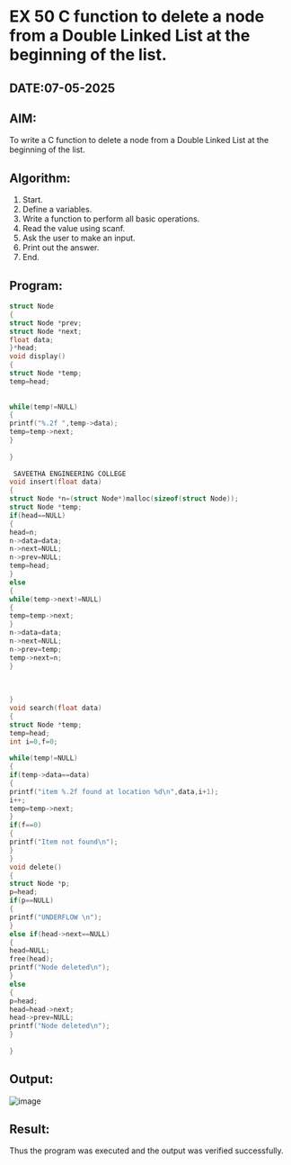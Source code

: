 # EX 50 C function to delete a node from a Double Linked List at the beginning of the list.
## DATE:07-05-2025
## AIM:
To write a C function to delete a node from a Double Linked List at the beginning of the list.

## Algorithm:
1. Start. 
2. Define a variables. 
3. Write a function to perform all basic operations. 
4. Read the value using scanf. 
5. Ask the user to make an input. 
6. Print out the answer. 
7. End.   

## Program:
```c program
struct Node 
{ 
struct Node *prev; 
struct Node *next; 
float data; 
}*head; 
void display() 
{ 
struct Node *temp; 
temp=head; 
 
 
while(temp!=NULL) 
{ 
printf("%.2f ",temp->data); 
temp=temp->next; 
} 
 
} 
 
 SAVEETHA ENGINEERING COLLEGE  
void insert(float data) 
{ 
struct Node *n=(struct Node*)malloc(sizeof(struct Node)); 
struct Node *temp; 
if(head==NULL) 
{ 
head=n; 
n->data=data; 
n->next=NULL; 
n->prev=NULL; 
temp=head; 
} 
else 
{ 
while(temp->next!=NULL) 
{ 
temp=temp->next; 
} 
n->data=data; 
n->next=NULL; 
n->prev=temp; 
temp->next=n; 
} 
 
 
 
} 
void search(float data) 
{ 
struct Node *temp; 
temp=head; 
int i=0,f=0; 
 
while(temp!=NULL) 
{ 
if(temp->data==data) 
{ 
printf("item %.2f found at location %d\n",data,i+1);  
i++; 
temp=temp->next; 
} 
if(f==0) 
{ 
printf("Item not found\n"); 
} 
} 
void delete() 
{ 
struct Node *p; 
p=head; 
if(p==NULL) 
{ 
printf("UNDERFLOW \n"); 
} 
else if(head->next==NULL) 
{ 
head=NULL; 
free(head); 
printf("Node deleted\n"); 
} 
else 
{ 
p=head; 
head=head->next; 
head->prev=NULL; 
printf("Node deleted\n"); 
} 
 
}
```

## Output:
![image](https://github.com/user-attachments/assets/f6186ab1-5325-4a0c-9be1-96ef08646704)


## Result:
Thus the program was executed and the output was verified successfully.
